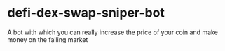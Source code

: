 # defi-dex-swap-sniper-bot
A bot with which you can really increase the price of your coin and make money on the falling market
